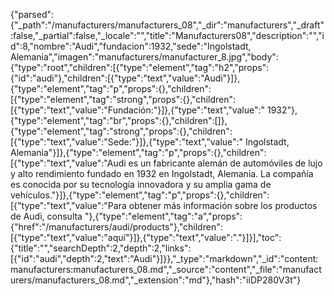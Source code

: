 {"parsed":{"_path":"/manufacturers/manufacturers_08","_dir":"manufacturers","_draft":false,"_partial":false,"_locale":"","title":"Manufacturers08","description":"","id":8,"nombre":"Audi","fundacion":1932,"sede":"Ingolstadt, Alemania","imagen":"manufacturers/manufacturer_8.jpg","body":{"type":"root","children":[{"type":"element","tag":"h2","props":{"id":"audi"},"children":[{"type":"text","value":"Audi"}]},{"type":"element","tag":"p","props":{},"children":[{"type":"element","tag":"strong","props":{},"children":[{"type":"text","value":"Fundación:"}]},{"type":"text","value":" 1932"},{"type":"element","tag":"br","props":{},"children":[]},{"type":"element","tag":"strong","props":{},"children":[{"type":"text","value":"Sede:"}]},{"type":"text","value":" Ingolstadt, Alemania"}]},{"type":"element","tag":"p","props":{},"children":[{"type":"text","value":"Audi es un fabricante alemán de automóviles de lujo y alto rendimiento fundado en 1932 en Ingolstadt, Alemania. La compañía es conocida por su tecnología innovadora y su amplia gama de vehículos."}]},{"type":"element","tag":"p","props":{},"children":[{"type":"text","value":"Para obtener más información sobre los productos de Audi, consulta "},{"type":"element","tag":"a","props":{"href":"/manufacturers/audi/products"},"children":[{"type":"text","value":"aquí"}]},{"type":"text","value":"."}]}],"toc":{"title":"","searchDepth":2,"depth":2,"links":[{"id":"audi","depth":2,"text":"Audi"}]}},"_type":"markdown","_id":"content:manufacturers:manufacturers_08.md","_source":"content","_file":"manufacturers/manufacturers_08.md","_extension":"md"},"hash":"iiDP280V3t"}